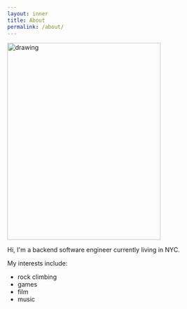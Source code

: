 ```yaml
---
layout: inner
title: About
permalink: /about/
---
```

<!-- ![Branching](/img/IMG_2384.jpg) -->
<img src="/img/me_and_smores.png" alt="drawing" style="width:350px; height:450px;"/>

Hi, I'm a backend software engineer currently living in NYC. 

My interests include:
- rock climbing
- games
- film
- music

